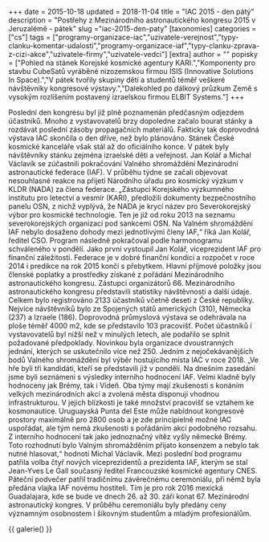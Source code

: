 +++
date = 2015-10-18
updated = 2018-11-04
title = "IAC 2015 - den pátý"
description = "Postřehy z Mezinárodního astronautického kongresu 2015 v Jeruzalémě - pátek"
slug ="iac-2015-den-paty"
[taxonomies]
categories = ["cs"]
tags = ["programy-organizace-iac","uzivatele-verejnost","typy-clanku-komentar-udalosti","programy-organizace-iaf","typy-clanku-zprava-z-cizi-akce","uzivatele-firmy","uzivatele-vedci"]
[extra]
author = ""
popisky = ["Pohled na stánek Korejské kosmické agentury KARI.","Komponenty pro stavbu CubeSatů vyráběné nizozemskou firmou ISIS (Innovative Solutions In Space).","V pátek tvořily skupiny dětí a studentů téměř veškeré návštěvníky kongresové výstavy.","Dalekohled po dálkový průzkum Země s vysokým rozlišením postavený izraelskou firmou ELBIT Systems."]
+++

Poslední den kongresu byl již plně poznamenán předčasným odjezdem účastníků. Mnoho z vystavovatelů brzy dopoledne začalo bourat stánky a rozdávat poslední zásoby propagačních materiálů. Fakticky tak doprovodná výstava IAC skončila o den dříve, než bylo plánováno. Stánek České kosmické kanceláře však stál až do oficiálního konce. V pátek byly návštěvníky stánku zejména izraelské děti a veřejnost. Jan Kolář a Michal Václavík se zúčastnili pokračování Valného shromáždění Mezinárodní astronautické federace (IAF). V průběhu týdne se začali objevovat nesouhlasné reakce na přijetí Národního úřadu pro kosmický výzkum v KLDR (NADA) za člena federace. „Zástupci Korejského výzkumného institutu pro letectví a vesmír (KARI), předložili dokumenty bezpečnostního panelu OSN, z nichž vyplývá, že NADA je krycí název pro Severokorejský výbor pro kosmické technologie. Ten je již od roku 2013 na seznamu severokorejských organizací pod sankcemi OSN. Na Valném shromáždění IAF nebylo dosaženo dohody mezi jednotlivými členy IAF,“ říká Jan Kolář, ředitel CSO. Program následně pokračoval podle harmonogramu schváleného v pondělí. Jako první vystoupil Jan Kolář, viceprezident IAF pro finanční záležitosti. Federace je v dobré finanční kondici a rozpočet v roce 2014 i predikce na rok 2015 končí s přebytkem. Hlavní příjmové položky jsou členské poplatky a prostředky získané z pořádání Mezinárodního astronautického kongresu. Zástupci organizátorů 66. Mezinárodního astronautického kongresu představili statistiky návštěvnosti a další údaje. Celkem bylo registrováno 2133 účastníků včetně deseti z České republiky. Nejvíce návštěvníků bylo ze Spojených států amerických (310), Německa (237) a Izraele (186). Doprovodná průmyslová výstava se odehrávala na ploše téměř 4000 m2, kde se představilo 103 pracovišť. Počet účastníků i vystavovatelů byl nižší než v minulých letech, ale podařilo se splnit požadované předpoklady. Novinkou byla organizace dvoustranných jednání, kterých se uskutečnilo více než 250. Jedním z nejočekávanějších bodů Valného shromáždění byl výběr hostujícího místa IAC v roce 2018. „Ve hře byli tři kandidáti, kteří se představili již v pondělí. Na dnešním zasedání jsme byli seznámeni s výsledky interního hodnocení IAF. Velmi kladně byly hodnoceny jak Brémy, tak i Vídeň. Oba týmy mají zkušenosti s konáním velkých mezinárodních akcí a zvolená města disponují vhodnou infrastrukturou. V jejich blízkosti je také množství pracovišť se vztahem ke kosmonautice. Uruguayská Punta del Este může nabídnout kongresové prostory maximálně pro 2800 osob a je zde principielně možné IAC uspořádat, ale tým nemá zkušenosti s pořádáním akcí podobného rozsahu. Z interního hodnocení tak jako jednoznačný vítěz vyšly německé Brémy. Toto rozhodnutí bylo Valným shromážděním přijato konsenzem a nebylo tak nutné hlasovat,“ hodnotí Michal Václavík. Mezi poslední bod programu patřila volba čtyř nových viceprezidentů a prezidenta IAF, kterým se stal Jean-Yves Le Gall současný ředitel Francouzské kosmické agentury CNES. Páteční podvečer patřil tradičnímu závěrečnému ceremoniálu, při němž byla předána vlajka IAF novému hostiteli. Tím je pro rok 2016 mexická Guadalajara, kde se bude ve dnech 26. až 30. záři konat 67. Mezinárodní astronautický kongres. V průběhu ceremoniálu byly předány ceny významným osobnostem i šikovným studentům a mladým profesionálům.

{{ galerie() }}
